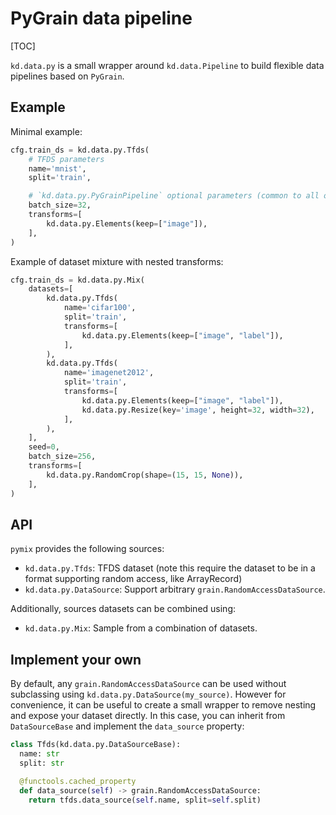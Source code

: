 # PyGrain data pipeline



[TOC]

`kd.data.py` is a small wrapper around `kd.data.Pipeline` to build flexible data
pipelines based on `PyGrain`.

## Example

Minimal example:

```python
cfg.train_ds = kd.data.py.Tfds(
    # TFDS parameters
    name='mnist',
    split='train',

    # `kd.data.py.PyGrainPipeline` optional parameters (common to all objects)
    batch_size=32,
    transforms=[
        kd.data.py.Elements(keep=["image"]),
    ],
)
```

Example of dataset mixture with nested transforms:

```python
cfg.train_ds = kd.data.py.Mix(
    datasets=[
        kd.data.py.Tfds(
            name='cifar100',
            split='train',
            transforms=[
                kd.data.py.Elements(keep=["image", "label"]),
            ],
        ),
        kd.data.py.Tfds(
            name='imagenet2012',
            split='train',
            transforms=[
                kd.data.py.Elements(keep=["image", "label"]),
                kd.data.py.Resize(key='image', height=32, width=32),
            ],
        ),
    ],
    seed=0,
    batch_size=256,
    transforms=[
        kd.data.py.RandomCrop(shape=(15, 15, None)),
    ],
)
```

## API

`pymix` provides the following sources:

* `kd.data.py.Tfds`: TFDS dataset (note this require the dataset to be in a
  format supporting random access, like ArrayRecord)
* `kd.data.py.DataSource`: Support arbitrary `grain.RandomAccessDataSource`.

Additionally, sources datasets can be combined using:

* `kd.data.py.Mix`: Sample from a combination of datasets.

## Implement your own

By default, any `grain.RandomAccessDataSource` can be used without subclassing
using `kd.data.py.DataSource(my_source)`. However for convenience,
it can be useful to create a small wrapper to remove nesting and expose your
dataset directly. In this case, you can inherit from `DataSourceBase` and
implement the `data_source` property:

```python
class Tfds(kd.data.py.DataSourceBase):
  name: str
  split: str

  @functools.cached_property
  def data_source(self) -> grain.RandomAccessDataSource:
    return tfds.data_source(self.name, split=self.split)
```
